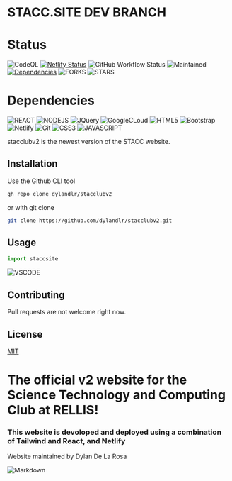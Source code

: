 
# STACC.SITE DEV BRANCH

# Status
![CodeQL](https://github.com/dylandlr/stacclubv2/actions/workflows/codeql.yml/badge.svg)
[![Netlify Status](https://api.netlify.com/api/v1/badges/04b8c96b-c35a-4030-86ae-10350e232282/deploy-status)](https://app.netlify.com/sites/stacclub/deploys)
![GitHub Workflow Status](https://img.shields.io/github/workflow/status/dylandlr/stacclubv2/CI?label=build)
![Maintained](
https://img.shields.io/badge/Maintained%3F-yes-green.svg)
[![Dependencies](https://img.shields.io/librariesio/release/npm/react)](https://libraries.io/npm/package-name)
![FORKS](https://img.shields.io/github/forks/dylandlr/stacclubv2.svg)
![STARS](https://img.shields.io/github/stars/dylandlr/stacclubv2.svg)
<!-- ![SIZE](https://badge-size.herokuapp.com/dylandlr/stacclubv2/main/Readme.md) -->
# Dependencies
![REACT](https://img.shields.io/badge/React-20232A?style=for-the-badge&logo=react&logoColor=61DAFB)
![NODEJS](https://img.shields.io/badge/Node.js-43853D?style=for-the-badge&logo=node.js&logoColor=white)
![JQuery](https://img.shields.io/badge/jQuery-0769AD?style=for-the-badge&logo=jquery&logoColor=white)
![GoogleCLoud](https://img.shields.io/badge/Google_Cloud-4285F4?style=for-the-badge&logo=google-cloud&logoColor=white)
![HTML5](https://img.shields.io/badge/HTML5-E34F26?style=for-the-badge&logo=html5&logoColor=white)
![Bootstrap](https://img.shields.io/badge/Bootstrap-563D7C?style=for-the-badge&logo=bootstrap&logoColor=white)
![Netlify](https://img.shields.io/badge/Netlify-00C7B7?style=for-the-badge&logo=netlify&logoColor=white)
![Git](https://img.shields.io/badge/GIT-E44C30?style=for-the-badge&logo=git&logoColor=white)
![CSS3](https://img.shields.io/badge/CSS3-1572B6?style=for-the-badge&logo=css3&logoColor=white)
![JAVASCRIPT](https://img.shields.io/badge/JavaScript-F7DF1E?style=for-the-badge&logo=javascript&logoColor=black)
<!-- ![Supabase](https://img.shields.io/badge/Supabase-181818?style=for-the-badge&logo=supabase&logoColor=white) -->
<!-- ![Redis](https://img.shields.io/badge/redis-%23DD0031.svg?&style=for-the-badge&logo=redis&logoColor=white
) -->

stacclubv2 is the newest version of the STACC website.

## Installation

Use the Github CLI tool

```bash
gh repo clone dylandlr/stacclubv2
```
or with git clone
```bash
git clone https://github.com/dylandlr/stacclubv2.git
```

## Usage

```javascript
import staccsite
```
![VSCODE](
https://img.shields.io/badge/Made%20for-VSCode-1f425f.svg)

## Contributing

Pull requests are not welcome right now.

## License

[MIT](https://choosealicense.com/licenses/mit/)

# The official v2 website for the Science Technology and Computing Club at RELLIS!
 
 <!-- [![ React + netlify + Tailwindcss + ](https://res.cloudinary.com/dzkoxrsdj/image/upload/v1656562989/template_1_edyp8b.png)](https://ntl.fyi/3P9w1mr) -->

### This website is devoloped and deployed using a combination of Tailwind and React, and Netlify


Website maintained by Dylan De La Rosa

![Markdown](https://img.shields.io/badge/Made%20with-Markdown-1f425f.svg)
